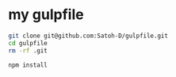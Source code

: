 my gulpfile
===

```bash
git clone git@github.com:Satoh-D/gulpfile.git
cd gulpfile
rm -rf .git

npm install
```
